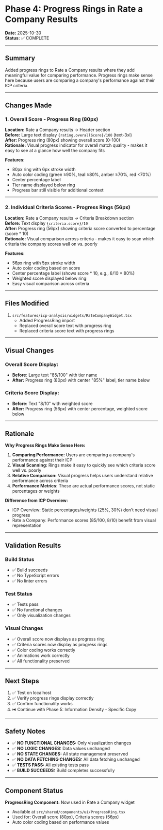 # Phase 4: Progress Rings in Rate a Company Results
**Date:** 2025-10-30  
**Status:** ✅ COMPLETE

---

## Summary

Added progress rings to Rate a Company results where they add meaningful value for comparing performance. Progress rings make sense here because users are comparing a company's performance against their ICP criteria.

---

## Changes Made

### 1. Overall Score - Progress Ring (80px)
**Location:** Rate a Company results → Header section  
**Before:** Large text display `{rating.overallScore}/100` (text-3xl)  
**After:** Progress ring (80px) showing overall score (0-100)  
**Rationale:** Visual progress indicator for overall match quality - makes it easy to see at a glance how well the company fits

**Features:**
- 80px ring with 6px stroke width
- Auto color coding (green ≥90%, teal ≥80%, amber ≥70%, red <70%)
- Center percentage label
- Tier name displayed below ring
- Progress bar still visible for additional context

---

### 2. Individual Criteria Scores - Progress Rings (56px)
**Location:** Rate a Company results → Criteria Breakdown section  
**Before:** Text display `{criteria.score}/10`  
**After:** Progress ring (56px) showing criteria score converted to percentage (score * 10)  
**Rationale:** Visual comparison across criteria - makes it easy to scan which criteria the company scores well on vs. poorly

**Features:**
- 56px ring with 5px stroke width
- Auto color coding based on score
- Center percentage label (shows score * 10, e.g., 8/10 = 80%)
- Weighted score displayed below ring
- Easy visual comparison across criteria

---

## Files Modified

1. `src/features/icp-analysis/widgets/RateCompanyWidget.tsx`
   - Added ProgressRing import
   - Replaced overall score text with progress ring
   - Replaced criteria score text with progress rings

---

## Visual Changes

### Overall Score Display:
- **Before:** Large text "85/100" with tier name
- **After:** Progress ring (80px) with center "85%" label, tier name below

### Criteria Score Display:
- **Before:** Text "8/10" with weighted score
- **After:** Progress ring (56px) with center percentage, weighted score below

---

## Rationale

**Why Progress Rings Make Sense Here:**
1. **Comparing Performance:** Users are comparing a company's performance against their ICP
2. **Visual Scanning:** Rings make it easy to quickly see which criteria score well vs. poorly
3. **Relative Comparison:** Visual progress helps users understand relative performance across criteria
4. **Performance Metrics:** These are actual performance scores, not static percentages or weights

**Difference from ICP Overview:**
- ICP Overview: Static percentages/weights (25%, 30%) don't need visual progress
- Rate a Company: Performance scores (85/100, 8/10) benefit from visual representation

---

## Validation Results

### Build Status
- ✅ Build succeeds
- ✅ No TypeScript errors
- ✅ No linter errors

### Test Status
- ✅ Tests pass
- ✅ No functional changes
- ✅ Only visualization changes

### Visual Changes
- ✅ Overall score now displays as progress ring
- ✅ Criteria scores now display as progress rings
- ✅ Color coding works correctly
- ✅ Animations work correctly
- ✅ All functionality preserved

---

## Next Steps

1. ✅ Test on localhost
2. ✅ Verify progress rings display correctly
3. ✅ Confirm functionality works
4. ⏭️ Continue with Phase 5: Information Density - Specific Copy

---

## Safety Notes

- ✅ **NO FUNCTIONAL CHANGES:** Only visualization changes
- ✅ **NO LOGIC CHANGES:** Data values unchanged
- ✅ **NO STATE CHANGES:** All state management preserved
- ✅ **NO DATA FETCHING CHANGES:** All data fetching unchanged
- ✅ **TESTS PASS:** All existing tests pass
- ✅ **BUILD SUCCEEDS:** Build completes successfully

---

## Component Status

**ProgressRing Component:** Now used in Rate a Company widget
- Available at `src/shared/components/ui/ProgressRing.tsx`
- Used for: Overall score (80px), Criteria scores (56px)
- Auto color coding based on performance values

